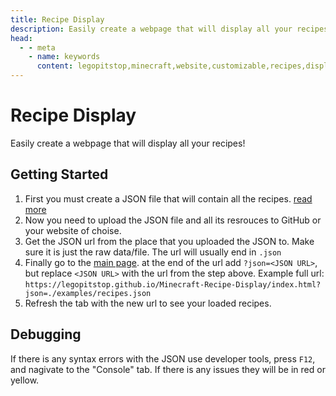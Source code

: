 ```yaml
---
title: Recipe Display
description: Easily create a webpage that will display all your recipes!
head:
  - - meta
    - name: keywords
      content: legopitstop,minecraft,website,customizable,recipes,display
---
```


# Recipe Display

Easily create a webpage that will display all your recipes!

## Getting Started

1. First you must create a JSON file that will contain all the recipes. [read more](syntax.md)
1. Now you need to upload the JSON file and all its resrouces to GitHub or your website of choise.
1. Get the JSON url from the place that you uploaded the JSON to. Make sure it is just the raw data/file. The url will usually end in `.json`
1. Finally go to the [main page](https://legopitstop.github.io/Minecraft-Recipe-Display/index.html). at the end of the url add `?json=<JSON URL>`, but replace `<JSON URL>` with the url from the step above. Example full url: `https://legopitstop.github.io/Minecraft-Recipe-Display/index.html?json=./examples/recipes.json`
1. Refresh the tab with the new url to see your loaded recipes.

## Debugging

If there is any syntax errors with the JSON use developer tools, press `F12`, and nagivate to the "Console" tab. If there is any issues they will be in red or yellow.

